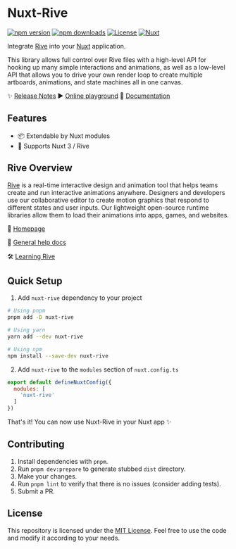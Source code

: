 <!--
Get your module up and running quickly.

Find and replace all on all files (CMD+SHIFT+F):
- Name: My Module
- Package name: nuxt-rive
- Description: My new Nuxt module
-->

# Nuxt-Rive

[![npm version][npm-version-src]][npm-version-href]
[![npm downloads][npm-downloads-src]][npm-downloads-href]
[![License][license-src]][license-href]
[![Nuxt][nuxt-src]][nuxt-href]

Integrate [Rive](https://rive.app) into your [Nuxt](https://nuxt.com) application.

This library allows full control over Rive files with a high-level API for hooking up many simple interactions and animations, as well as a low-level API that allows you to drive your own render loop to create multiple artboards, animations, and state machines all in one canvas.

 ✨ [Release Notes](/CHANGELOG.md)
 ▶️ [Online playground](https://stackblitz.com/~/github.com/mrnasil/nuxt-rive)
 📖 [Documentation](https://help.rive.app/getting-started/introduction)

## Features

- 📦  Extendable by Nuxt modules
- 🚀  Supports Nuxt 3 / Rive


## Rive Overview

[Rive](https://rive.app) is a real-time interactive design and animation tool that helps teams create and run interactive animations anywhere. Designers and developers use our collaborative editor to create motion graphics that respond to different states and user inputs. Our lightweight open-source runtime libraries allow them to load their animations into apps, games, and websites.

🏡 [Homepage](https://rive.app/)

📘 [General help docs](https://help.rive.app/)

🛠 [Learning Rive](https://rive.app/learn-rive)

## Quick Setup

1. Add `nuxt-rive` dependency to your project

```bash
# Using pnpm
pnpm add -D nuxt-rive

# Using yarn
yarn add --dev nuxt-rive

# Using npm
npm install --save-dev nuxt-rive
```

2. Add `nuxt-rive` to the `modules` section of `nuxt.config.ts`

```js
export default defineNuxtConfig({
  modules: [
    'nuxt-rive'
  ]
})
```

That's it! You can now use Nuxt-Rive in your Nuxt app ✨

## Contributing

1. Install dependencies with `pnpm`.
2. Run `pnpm dev:prepare` to generate stubbed `dist` directory.
3. Make your changes.
4. Run `pnpm lint`  to verify that there is no issues (consider adding tests).
5. Submit a PR.

## License

This repository is licensed under the [MIT License](LICENSE). Feel free to use the code and modify it according to your needs.

<!-- Badges -->
[npm-version-src]: https://img.shields.io/npm/v/nuxt-rive/latest.svg?style=flat&colorA=020420&colorB=00DC82
[npm-version-href]: https://npmjs.com/package/nuxt-rive

[npm-downloads-src]: https://img.shields.io/npm/dm/nuxt-rive.svg?style=flat&colorA=020420&colorB=00DC82
[npm-downloads-href]: https://npmjs.com/package/nuxt-rive

[license-src]: https://img.shields.io/npm/l/nuxt-rive.svg?style=flat&colorA=020420&colorB=00DC82
[license-href]: https://npmjs.com/package/nuxt-rive

[nuxt-src]: https://img.shields.io/badge/Nuxt-020420?logo=nuxt.js
[nuxt-href]: https://nuxt.com
